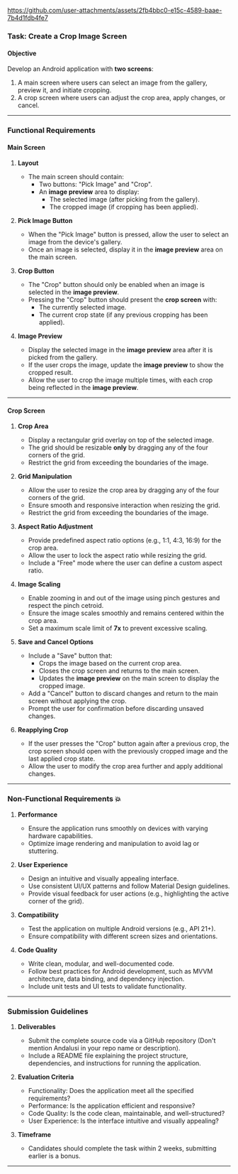https://github.com/user-attachments/assets/2fb4bbc0-e15c-4589-baae-7b4d1fdb4fe7


### **Task: Create a Crop Image Screen**

#### **Objective**

Develop an Android application with **two screens**:

1. A main screen where users can select an image from the gallery, preview it, and initiate cropping.
2. A crop screen where users can adjust the crop area, apply changes, or cancel.

---

### **Functional Requirements**

#### **Main Screen**

1. **Layout**

   - The main screen should contain:
     - Two buttons: "Pick Image" and "Crop".
     - An **image preview** area to display:
       - The selected image (after picking from the gallery).
       - The cropped image (if cropping has been applied).

2. **Pick Image Button**

   - When the "Pick Image" button is pressed, allow the user to select an image from the device's gallery.
   - Once an image is selected, display it in the **image preview** area on the main screen.

3. **Crop Button**

   - The "Crop" button should only be enabled when an image is selected in the **image preview**.
   - Pressing the "Crop" button should present the **crop screen** with:
     - The currently selected image.
     - The current crop state (if any previous cropping has been applied).

4. **Image Preview**
   - Display the selected image in the **image preview** area after it is picked from the gallery.
   - If the user crops the image, update the **image preview** to show the cropped result.
   - Allow the user to crop the image multiple times, with each crop being reflected in the **image preview**.

---

#### **Crop Screen**

1. **Crop Area**

   - Display a rectangular grid overlay on top of the selected image.
   - The grid should be resizable **only** by dragging any of the four corners of the grid.
   - Restrict the grid from exceeding the boundaries of the image.

2. **Grid Manipulation**

   - Allow the user to resize the crop area by dragging any of the four corners of the grid.
   - Ensure smooth and responsive interaction when resizing the grid.
   - Restrict the grid from exceeding the boundaries of the image.

3. **Aspect Ratio Adjustment**

   - Provide predefined aspect ratio options (e.g., 1:1, 4:3, 16:9) for the crop area.
   - Allow the user to lock the aspect ratio while resizing the grid.
   - Include a "Free" mode where the user can define a custom aspect ratio.

4. **Image Scaling**

   - Enable zooming in and out of the image using pinch gestures and respect the pinch cetroid.
   - Ensure the image scales smoothly and remains centered within the crop area.
   - Set a maximum scale limit of **7x** to prevent excessive scaling.

5. **Save and Cancel Options**

   - Include a "Save" button that:
     - Crops the image based on the current crop area.
     - Closes the crop screen and returns to the main screen.
     - Updates the **image preview** on the main screen to display the cropped image.
   - Add a "Cancel" button to discard changes and return to the main screen without applying the crop.
   - Prompt the user for confirmation before discarding unsaved changes.

6. **Reapplying Crop**
   - If the user presses the "Crop" button again after a previous crop, the crop screen should open with the previously cropped image and the last applied crop state.
   - Allow the user to modify the crop area further and apply additional changes.

---

### **Non-Functional Requirements** 💥

1. **Performance**

   - Ensure the application runs smoothly on devices with varying hardware capabilities.
   - Optimize image rendering and manipulation to avoid lag or stuttering.

2. **User Experience**

   - Design an intuitive and visually appealing interface.
   - Use consistent UI/UX patterns and follow Material Design guidelines.
   - Provide visual feedback for user actions (e.g., highlighting the active corner of the grid).

3. **Compatibility**

   - Test the application on multiple Android versions (e.g., API 21+).
   - Ensure compatibility with different screen sizes and orientations.

4. **Code Quality**
   - Write clean, modular, and well-documented code.
   - Follow best practices for Android development, such as MVVM architecture, data binding, and dependency injection.
   - Include unit tests and UI tests to validate functionality.

---

### **Submission Guidelines**

1. **Deliverables**

   - Submit the complete source code via a GitHub repository (Don't mention Andalusi in your repo name or description).
   - Include a README file explaining the project structure, dependencies, and instructions for running the application.

2. **Evaluation Criteria**

   - Functionality: Does the application meet all the specified requirements?
   - Performance: Is the application efficient and responsive?
   - Code Quality: Is the code clean, maintainable, and well-structured?
   - User Experience: Is the interface intuitive and visually appealing?

3. **Timeframe**
   - Candidates should complete the task within 2 weeks, submitting earlier is a bonus.

---

